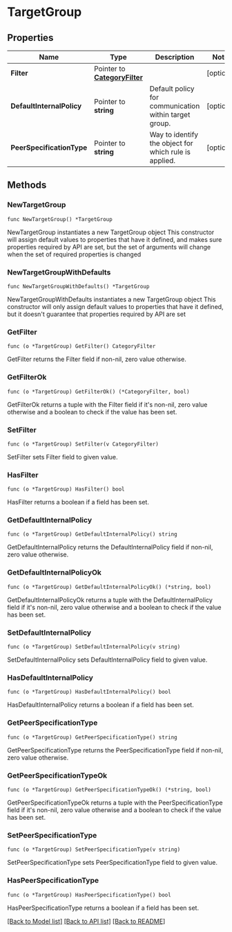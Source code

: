 # TargetGroup

## Properties

Name | Type | Description | Notes
------------ | ------------- | ------------- | -------------
**Filter** | Pointer to [**CategoryFilter**](CategoryFilter.md) |  | [optional] 
**DefaultInternalPolicy** | Pointer to **string** | Default policy for communication within target group. | [optional] 
**PeerSpecificationType** | Pointer to **string** | Way to identify the object for which rule is applied. | [optional] 

## Methods

### NewTargetGroup

`func NewTargetGroup() *TargetGroup`

NewTargetGroup instantiates a new TargetGroup object
This constructor will assign default values to properties that have it defined,
and makes sure properties required by API are set, but the set of arguments
will change when the set of required properties is changed

### NewTargetGroupWithDefaults

`func NewTargetGroupWithDefaults() *TargetGroup`

NewTargetGroupWithDefaults instantiates a new TargetGroup object
This constructor will only assign default values to properties that have it defined,
but it doesn't guarantee that properties required by API are set

### GetFilter

`func (o *TargetGroup) GetFilter() CategoryFilter`

GetFilter returns the Filter field if non-nil, zero value otherwise.

### GetFilterOk

`func (o *TargetGroup) GetFilterOk() (*CategoryFilter, bool)`

GetFilterOk returns a tuple with the Filter field if it's non-nil, zero value otherwise
and a boolean to check if the value has been set.

### SetFilter

`func (o *TargetGroup) SetFilter(v CategoryFilter)`

SetFilter sets Filter field to given value.

### HasFilter

`func (o *TargetGroup) HasFilter() bool`

HasFilter returns a boolean if a field has been set.

### GetDefaultInternalPolicy

`func (o *TargetGroup) GetDefaultInternalPolicy() string`

GetDefaultInternalPolicy returns the DefaultInternalPolicy field if non-nil, zero value otherwise.

### GetDefaultInternalPolicyOk

`func (o *TargetGroup) GetDefaultInternalPolicyOk() (*string, bool)`

GetDefaultInternalPolicyOk returns a tuple with the DefaultInternalPolicy field if it's non-nil, zero value otherwise
and a boolean to check if the value has been set.

### SetDefaultInternalPolicy

`func (o *TargetGroup) SetDefaultInternalPolicy(v string)`

SetDefaultInternalPolicy sets DefaultInternalPolicy field to given value.

### HasDefaultInternalPolicy

`func (o *TargetGroup) HasDefaultInternalPolicy() bool`

HasDefaultInternalPolicy returns a boolean if a field has been set.

### GetPeerSpecificationType

`func (o *TargetGroup) GetPeerSpecificationType() string`

GetPeerSpecificationType returns the PeerSpecificationType field if non-nil, zero value otherwise.

### GetPeerSpecificationTypeOk

`func (o *TargetGroup) GetPeerSpecificationTypeOk() (*string, bool)`

GetPeerSpecificationTypeOk returns a tuple with the PeerSpecificationType field if it's non-nil, zero value otherwise
and a boolean to check if the value has been set.

### SetPeerSpecificationType

`func (o *TargetGroup) SetPeerSpecificationType(v string)`

SetPeerSpecificationType sets PeerSpecificationType field to given value.

### HasPeerSpecificationType

`func (o *TargetGroup) HasPeerSpecificationType() bool`

HasPeerSpecificationType returns a boolean if a field has been set.


[[Back to Model list]](../README.md#documentation-for-models) [[Back to API list]](../README.md#documentation-for-api-endpoints) [[Back to README]](../README.md)



